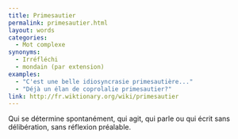 ```yaml
---
title: Primesautier
permalink: primesautier.html
layout: words
categories:
  - Mot complexe
synonyms:
  - Irréfléchi
  - mondain (par extension)
examples:
  - "C'est une belle idiosyncrasie primesautière..."
  - "Déjà un élan de coprolalie primesautier?"
link: http://fr.wiktionary.org/wiki/primesautier
---
```


Qui se détermine spontanément, qui agit, qui parle ou qui écrit sans délibération, sans réflexion préalable.
